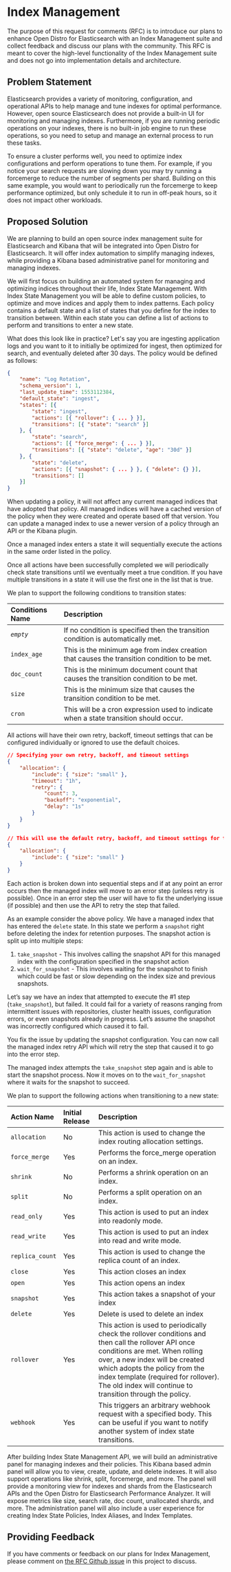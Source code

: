 # Index Management

The purpose of this request for comments (RFC) is to introduce our plans to enhance Open Distro for Elasticsearch with an Index Management suite and collect feedback and discuss our plans with the community. This RFC is meant to cover the high-level functionality of the Index Management suite and does not go into implementation details and architecture.

## Problem Statement

Elasticsearch provides a variety of monitoring, configuration, and operational APIs to help manage and tune indexes for optimal performance. However, open source Elasticsearch does not provide a built-in UI for monitoring and managing indexes. Furthermore, if you are running periodic operations on your indexes, there is no built-in job engine to run these operations, so you need to setup and manage an external process to run these tasks.

To ensure a cluster performs well, you need to optimize index configurations and perform operations to tune them. For example, if you notice your search requests are slowing down you may try running a forcemerge to reduce the number of segments per shard. Building on this same example, you would want to periodically run the forcemerge to keep performance optimized, but only schedule it to run in off-peak hours, so it does not impact other workloads.

## Proposed Solution

We are planning to build an open source index management suite for Elasticsearch and Kibana that will be integrated into Open Distro for Elasticsearch. It will offer index automation to simplify managing indexes, while providing a Kibana based administrative panel for monitoring and managing indexes. 

We will first focus on building an automated system for managing and optimizing indices throughout their life, Index State Management. With Index State Management you will be able to define custom policies, to optimize and move indices and apply them to index patterns. Each policy contains a default state and a list of states that you define for the index to transition between. Within each state you can define a list of actions to perform and transitions to enter a new state. 

What does this look like in practice? Let's say you are ingesting application logs and you want to it to initially be optimized for ingest, then optimized for search, and eventually deleted after 30 days. The policy would be defined as follows:

``` JSON
{
    "name": "Log Rotation",
    "schema_version": 1,
    "last_update_time": 1553112384,
    "default_state": "ingest",
    "states": [{
        "state": "ingest",
        "actions": [{ "rollover": { ... } }],
        "transitions": [{ "state": "search" }]
    }, {
        "state": "search",
        "actions": [{ "force_merge": { ... } }],
        "transitions": [{ "state": "delete", "age": "30d" }]
    }, {
        "state": "delete",
        "actions": [{ "snapshot": { ... } }, { "delete": {} }],
        "transitions": []
    }]
}
```

When updating a policy, it will not affect any current managed indices that have adopted that policy. All managed indices will have a cached version of the policy when they were created and operate based off that version. You can update a managed index to use a newer version of a policy through an API or the Kibana plugin.

Once a managed index enters a state it will sequentially execute the actions in the same order listed in the policy. 

Once all actions have been successfully completed we will periodically check state transitions until we eventually meet a true condition. If you have multiple transitions in a state it will use the first one in the list that is true.

We plan to support the following conditions to transition states:


|**Conditions Name**|**Description**|
|:------------------|:--------------|
|_`empty`_| If no condition is specified then the transition condition is automatically met.|
|`index_age`| This is the minimum age from index creation that causes the transition condition to be met.|
|`doc_count`| This is the minimum document count that causes the transition condition to be met.|
|`size`| This is the minimum size that causes the transition condition to be met.|
|`cron`| This will be a cron expression used to indicate when a state transition should occur.|

All actions will have their own retry, backoff, timeout settings that can be configured individually or ignored to use the default choices.

``` JSON
// Specifying your own retry, backoff, and timeout settings
{
    "allocation": {
        "include": { "size": "small" },
        "timeout": "1h",
        "retry": {
            "count": 3,
            "backoff": "exponential",
            "delay": "1s"
        }
    }
}

// This will use the default retry, backoff, and timeout settings for the action as defined in the documentation
{
    "allocation": {
        "include": { "size": "small" }
    }
}
```

Each action is broken down into sequential steps and if at any point an error occurs then the managed index will move to an error step (unless retry is possible). Once in an error step the user will have to fix the underlying issue (if possible) and then use the API to retry the step that failed.

As an example consider the above policy. We have a managed index that has entered the `delete` state. In this state we perform a `snapshot` right before deleting the index for retention purposes. The snapshot action is split up into multiple steps:
1. `take_snapshot` - This involves calling the snapshot API for this managed index with the configuration specified in the snapshot action
2. `wait_for_snapshot` - This involves waiting for the snapshot to finish which could be fast or slow depending on the index size and previous snapshots.

Let’s say we have an index that attempted to execute the #1 step (`take_snapshot`), but failed. It could fail for a variety of reasons ranging from intermittent issues with repositories, cluster health issues, configuration errors, or even snapshots already in progress. Let’s assume the snapshot was incorrectly configured which caused it to fail.

You fix the issue by updating the snapshot configuration. You can now call the managed index retry API which will retry the step that caused it to go into the error step.

The managed index attempts the `take_snapshot` step again and is able to start the snapshot process. Now it moves on to the `wait_for_snapshot` where it waits for the snapshot to succeed.

We plan to support the following actions when transitioning to a new state:

|**Action Name**|**Initial Release**|**Description**|
|:--------------|:---------------|:--------------|
|`allocation`| No | This action is used to change the index routing allocation settings.|
|`force_merge`| Yes | Performs the force_merge operation on an index.|
|`shrink`| No | Performs a shrink operation on an index.|
|`split`| No | Performs a split operation on an index.|
|`read_only`| Yes | This action is used to put an index into readonly mode.|
|`read_write`| Yes | This action is used to put an index into read and write mode.|
|`replica_count`| Yes | This action is used to change the replica count of an index.|
|`close`| Yes | This action closes an index|
|`open`| Yes | This action opens an index|
|`snapshot`| Yes | This action takes a snapshot of your index|
|`delete`| Yes | Delete is used to delete an index|
|`rollover`| Yes | This action is used to periodically check the rollover conditions and then call the rollover API once conditions are met. When rolling over, a new index will be created which adopts the policy from the index template (required for rollover). The old index will continue to transition through the policy.|
|`webhook`| Yes | This triggers an arbitrary webhook request with a specified body. This can be useful if you want to notify another system of index state transitions.|

After building Index State Management API, we will build an administrative panel for managing indexes and their policies. This Kibana based admin panel will allow you to view, create, update, and delete indexes. It will also support operations like shrink, split, forcemerge, and more. The panel will provide a monitoring view for indexes and shards from the Elasticsearch APIs and the Open Distro for Elasticsearch Performance Analyzer. It will expose metrics like size, search rate, doc count, unallocated shards, and more. The administration panel will also include a user experience for creating Index State Policies, Index Aliases, and Index Templates.

## Providing Feedback

If you have comments or feedback on our plans for Index Management, please comment on [the RFC Github issue](../../issues/1) in this project to discuss.
